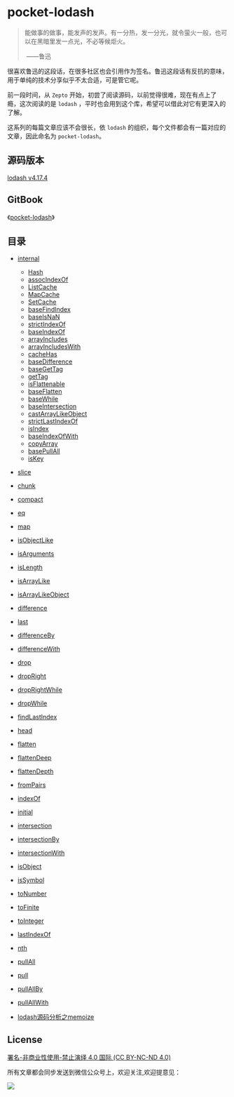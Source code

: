 # pocket-lodash

> 能做事的做事，能发声的发声。有一分热，发一分光，就令萤火一般，也可以在黑暗里发一点光，不必等候炬火。
>
> ​																					——鲁迅

很喜欢鲁迅的这段话，在很多社区也会引用作为签名。鲁迅这段话有反抗的意味，用于单纯的技术分享似乎不太合适，可是管它呢。

前一段时间，从 `Zepto` 开始，初尝了阅读源码，以前觉得很难，现在有点上了瘾，这次阅读的是 `lodash` ，平时也会用到这个库，希望可以借此对它有更深入的了解。

这系列的每篇文章应该不会很长，依 `lodash` 的组织，每个文件都会有一篇对应的文章，因此命名为 `pocket-lodash`。

## 源码版本

[lodash v4.17.4](https://github.com/lodash/lodash)

## GitBook

《[pocket-lodash](https://www.gitbook.com/book/yeyuqiudeng/pocket-lodash/details)》

## 目录

* [internal]()
  * [Hash](internal/Hash.md)
  * [assocIndexOf](internal/assocIndexOf.md)
  * [ListCache](internal/ListCache.md)
  * [MapCache](internal/MapCache.md)
  * [SetCache](internal/SetCache.md)
  * [baseFindIndex](internal/baseFindIndex.md)
  * [baseIsNaN](eq.md)
  * [strictIndexOf](internal/strictIndexOf.md)
  * [baseIndexOf](internal/baseIndexOf.md)
  * [arrayIncludes](internal/arrayIncludes.md)
  * [arrayIncludesWith](internal/arrayIncludesWith.md)
  * [cacheHas](internal/cacheHas.md)
  * [baseDifference](internal/baseDifference.md)
  * [baseGetTag](internal/baseGetTag.md)
  * [getTag](internal/getTag.md)
  * [isFlattenable](internal/isFlattenable.md)
  * [baseFlatten](internal/baseFlatten.md)
  * [baseWhile](internal/baseWhile.md)
  * [baseIntersection](internal/baseIntersection.md)
  * [castArrayLikeObject](internal/castArrayLikeObject.md)
  * [strictLastIndexOf](internal/strictLastIndexOf.md)
  * [isIndex](internal/isIndex.md)
  * [baseIndexOfWith](internal/baseIndexOfWith.md)
  * [copyArray](internal/copyArray.md)
  * [basePullAll](internal/basePullAll.md)
  * [isKey](internal/isKey.md)


* [slice](slice.md)
* [chunk](chunk.md)
* [compact](compact.md)
* [eq](eq.md)
* [map](map.md)
* [isObjectLike](isObjectLike.md)
* [isArguments](isArguments.md)
* [isLength](isLength.md)
* [isArrayLike](isArrayLike.md)
* [isArrayLikeObject](isArrayLikeObject.md)
* [difference](difference.md)
* [last](last.md)
* [differenceBy](differenceBy.md)
* [differenceWith](differenceWith.md)
* [drop](drop.md)
* [dropRight](dropRight.md)
* [dropRightWhile](dropRightWhile.md)
* [dropWhile](dropWhile.md)
* [findLastIndex](findLastIndex.md)
* [head](head.md)
* [flatten](flatten.md)
* [flattenDeep](flattenDeep.md)
* [flattenDepth](flattenDepth.md)
* [fromPairs](fromPairs.md)
* [indexOf](indexOf.md)
* [initial](initial.md)
* [intersection](intersection.md)
* [intersectionBy](intersectionBy.md)
* [intersectionWith](intersectionWith.md)
* [isObject](isObject.md)
* [isSymbol](isSymbol.md)
* [toNumber](toNumber.md)
* [toFinite](toFinite.md)
* [toInteger](toInteger.md)
* [lastIndexOf](lastIndexOf.md)
* [nth](nth.md)
* [pullAll](pullAll.md)
* [pull](pull.md)
* [pullAllBy](pullAllBy.md)
* [pullAllWith](pullAllWith.md)
* [lodash源码分析之memoize](memoize.md)

## License

[署名-非商业性使用-禁止演绎 4.0 国际 (CC BY-NC-ND 4.0)](http://creativecommons.org/licenses/by-nc-nd/4.0/)

所有文章都会同步发送到微信公众号上，欢迎关注,欢迎提意见：

  ![](https://raw.githubusercontent.com/yeyuqiudeng/resource/master/images/qrcode_front-end-article.jpg) 